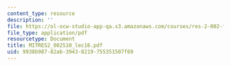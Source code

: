 ```yaml
---
content_type: resource
description: ''
file: https://ol-ocw-studio-app-qa.s3.amazonaws.com/courses/res-2-002-finite-element-procedures-for-solids-and-structures-spring-2010/9938b98782ab39438219755351507f69_MITRES2_002S10_lec16.pdf
file_type: application/pdf
resourcetype: Document
title: MITRES2_002S10_lec16.pdf
uid: 9938b987-82ab-3943-8219-755351507f69
---
```

